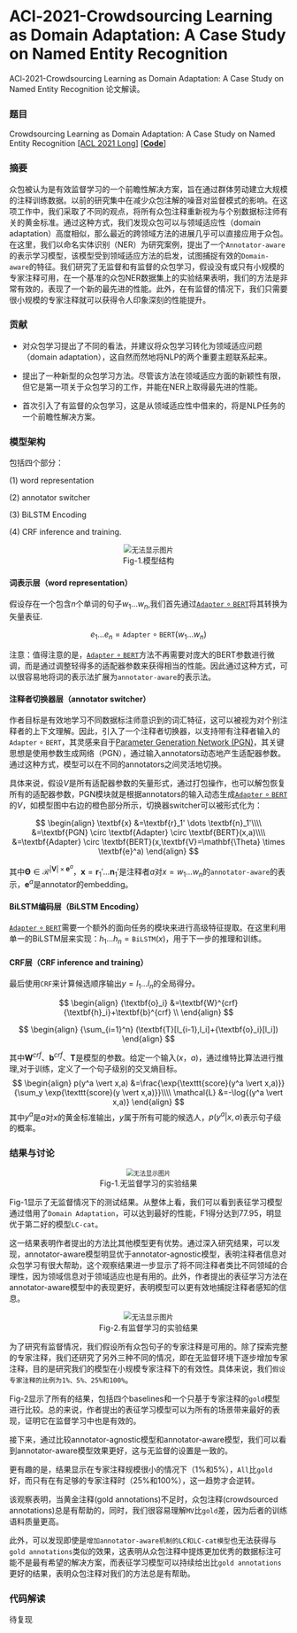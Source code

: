 # ACl-2021-Crowdsourcing Learning as Domain Adaptation: A Case Study on Named Entity Recognition


ACl-2021-Crowdsourcing Learning as Domain Adaptation: A Case Study on Named Entity Recognition 论文解读。

<!--more-->

### 题目

Crowdsourcing Learning as Domain Adaptation: A Case Study on Named Entity Recognition [[ACL 2021 Long](https://arxiv.org/pdf/2105.14980v1.pdf)] [[**Code**](https://github.com/izhx/CLasDA)]



### 摘要

众包被认为是有效监督学习的一个前瞻性解决方案，旨在通过群体劳动建立大规模的注释训练数据。以前的研究集中在减少众包注解的噪音对监督模式的影响。在这项工作中，我们采取了不同的观点，将所有众包注释重新视为与个别数据标注师有关的黄金标准。通过这种方式，我们发现众包可以与领域适应性（domain adaptation）高度相似，那么最近的跨领域方法的进展几乎可以直接应用于众包。在这里，我们以命名实体识别（NER）为研究案例，提出了一个`Annotator-aware`的表示学习模型，该模型受到领域适应方法的启发，试图捕捉有效的`Domain-aware`的特征。我们研究了无监督和有监督的众包学习，假设没有或只有小规模的专家注释可用，在一个基准的众包NER数据集上的实验结果表明，我们的方法是非常有效的，表现了一个新的最先进的性能。此外，在有监督的情况下，我们只需要很小规模的专家注释就可以获得令人印象深刻的性能提升。

### 贡献

- 对众包学习提出了不同的看法，并建议将众包学习转化为领域适应问题（domain adaptation），这自然而然地将NLP的两个重要主题联系起来。

- 提出了一种新型的众包学习方法。尽管该方法在领域适应方面的新颖性有限，但它是第一项关于众包学习的工作，并能在NER上取得最先进的性能。

- 首次引入了有监督的众包学习，这是从领域适应性中借来的，将是NLP任务的一个前瞻性解决方案。


### 模型架构

包括四个部分：

(1) word representation

(2) annotator switcher

(3) BiLSTM Encoding

(4) CRF inference and training.

<div>			<!--块级封装-->
    <center>	<!--将图片和文字居中-->
    <img src="https://i.bmp.ovh/imgs/2022/03/db2ee517bcc61dcb.png"
         alt="无法显示图片"
         style="zoom:90%"/>
    <br>		<!--换行-->
    Fig-1.模型结构	<!--标题-->
    </center>
</div>

#### 词表示层（word representation）

假设存在一个包含$n$个单词的句子$w_1 \dots w_n$,我们首先通过[$\texttt{Adapter} \circ \texttt{BERT}$](http://proceedings.mlr.press/v97/houlsby19a.html)将其转换为矢量表征.

$$
e_1 \dots e_n = \texttt{Adapter} \circ \texttt{BERT}(w_1 \dots w_n)
$$

注意：值得注意的是，[$\texttt{Adapter} \circ \texttt{BERT}$](http://proceedings.mlr.press/v97/houlsby19a.html)方法不再需要对庞大的BERT参数进行微调，而是通过调整轻得多的适配器参数来获得相当的性能。因此通过这种方式，可以很容易地将词的表示法扩展为`annotator-aware`的表示法。



#### 注释者切换器层（annotator switcher）

作者目标是有效地学习不同数据标注师意识到的词汇特征，这可以被视为对个别注释者的上下文理解。因此，引入了一个注释者切换器，以支持带有注释者输入的$\texttt{Adapter} \circ \texttt{BERT}$，其灵感来自于[Parameter Generation Network (PGN)](https://aclanthology.org/D18-1039/)，其关键思想是使用参数生成网络（PGN），通过输入annotators动态地产生适配器参数。通过这种方式，模型可以在不同的annotators之间灵活地切换。

具体来说，假设$V$是所有适配器参数的矢量形式，通过打包操作，也可以解包恢复所有的适配器参数，PGN模块就是根据annotators的输入动态生成[$\texttt{Adapter} \circ \texttt{BERT}$](http://proceedings.mlr.press/v97/houlsby19a.html)的$V$，如模型图中右边的橙色部分所示，切换器switcher可以被形式化为：



$$
\begin{align}
\textbf{x} &=\textbf{r}_1' \dots \textbf{n}_1'\\\\
   &=\textbf{PGN} \circ \textbf{Adapter} \circ \textbf{BERT}(x,a)\\\\
   &=\textbf{Adapter} \circ \textbf{BERT}(x,\textbf{V}=\mathbf{\Theta} \times \textbf{e}^a)
\end{align}
$$

其中$\mathbf{\Theta} \in \mathcal{R}^{\vert \textbf{V} \vert \times\textbf{e}^a}$，$\textbf{x} =\textbf{r}_1' \dots \textbf{n}_1'$是注释者$a$对$x=w_1 \dots w_n$的`annotator-aware`的表示，$\textbf{e}^a$是annotator的embedding。

#### BiLSTM编码层（BiLSTM Encoding）

[$\texttt{Adapter} \circ \texttt{BERT}$](http://proceedings.mlr.press/v97/houlsby19a.html)需要一个额外的面向任务的模块来进行高级特征提取。在这里利用单一的BiLSTM层来实现：$h_1 \dots h_n = \texttt{BiLSTM}(x)$，用于下一步的推理和训练。

#### CRF层（CRF inference and training）

最后使用`CRF`来计算候选顺序输出$y = l_1 \dots l_n$的全局得分。


$$
\begin{align}
{\textbf{o}_i} &=\textbf{W}^{crf} {\textbf{h}_i}+\textbf{b}^{crf} \\
\end{align}
$$

$$
\begin{align}
{\sum_{i=1}^n} (\textbf{T}[l_{i-1},l_i]+{\textbf{o}_i}[l_i])
\end{align}
$$



其中$\textbf{W}^{crf}、 \textbf{b}^{crf}、 \textbf{T}$是模型的参数。给定一个输入$(x，a)$，通过维特比算法进行推理,对于训练，定义了一个句子级别的交叉熵目标。
$$
\begin{align}
p(y^a \vert x,a) &=\frac{\exp{\texttt{score}(y^a \vert x,a)}}{\sum_y \exp{\texttt{score}(y \vert x,a)}}\\\\
\mathcal{L} &=-\log{(y^a \vert x,a)}
\end{align}
$$
其中$y^a$是$a$对$x$的黄金标准输出，$y$属于所有可能的候选人，$p(y^a|x, a)$表示句子级的概率。





### 结果与讨论

<div>			<!--块级封装-->
    <center>	<!--将图片和文字居中-->
    <img src="https://i.bmp.ovh/imgs/2022/03/9098737e2db2df88.png"
         alt="无法显示图片"
         style="zoom:80%"/>
    <br>		<!--换行-->
    Fig-1.无监督学习的实验结果	<!--标题-->
    </center>
</div>

Fig-1显示了无监督情况下的测试结果。从整体上看，我们可以看到表征学习模型通过借用了`Domain Adaptation`，可以达到最好的性能，F1得分达到77.95，明显优于第二好的模型`LC-cat`。 



这一结果表明作者提出的方法比其他模型更有优势。通过深入研究结果，可以发现，annotator-aware模型明显优于annotator-agnostic模型，表明注释者信息对众包学习有很大帮助，这个观察结果进一步显示了将不同注释者类比不同领域的合理性，因为领域信息对于领域适应也是有用的。此外，作者提出的表征学习方法在annotator-aware模型中的表现更好，表明模型可以更有效地捕捉注释者感知的信息。



<div>			<!--块级封装-->
    <center>	<!--将图片和文字居中-->
    <img src="https://i.bmp.ovh/imgs/2022/03/1a7468db109474d7.png"
         alt="无法显示图片"
         style="zoom:90%"/>
    <br>		<!--换行-->
    Fig-2.有监督学习的实验结果	<!--标题-->
    </center>
</div>



为了研究有监督情况，我们假设所有众包句子的专家注释是可用的。除了探索完整的专家注释，我们还研究了另外三种不同的情况，即在无监督环境下逐步增加专家注释，目的是研究我们的模型在小规模专家注释下的有效性。具体来说，我们`假设专家注释的比例为1%、5%、25%和100%`。



Fig-2显示了所有的结果，包括四个baselines和一个只基于专家注释的`gold`模型进行比较。总的来说，作者提出的表征学习模型可以为所有的场景带来最好的表现，证明它在监督学习中也是有效的。



接下来，通过比较annotator-agnostic模型和annotator-aware模型，我们可以看到annotator-aware模型效果更好，这与无监督的设置是一致的。



更有趣的是，结果显示在专家注释规模很小的情况下（1%和5%），`All`比`gold`好，而只有在有足够的专家注释时（25%和100%），这一趋势才会逆转。



该观察表明，当黄金注释(gold annotations)不足时，众包注释(crowdsourced annotations)总是有帮助的，同时，我们很容易理解`MV`比`gold`差，因为后者的训练语料质量更高。



此外，可以发现即使是`增加annotator-aware机制的LC和LC-cat模型`也无法获得与`gold annotations`类似的效果，这表明从众包注释中提炼更加优秀的数据标注可能不是最有希望的解决方案，而表征学习模型可以持续给出比`gold annotations`更好的结果，表明众包注释对我们的方法总是有帮助。

### 代码解读

待复现

